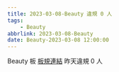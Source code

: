 ```yaml
---
title: 2023-03-08-Beauty 違規 0 人
tags:
    - Beauty
abbrlink: 2023-03-08-Beauty
date: Beauty-2023-03-08 12:00:00
---
```

Beauty 板 [板規連結](https://www.ptt.cc/bbs/Beauty/M.1630069980.A.84B.html)
昨天違規 0 人
